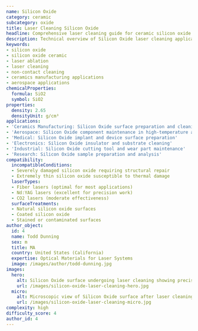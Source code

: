 ```yaml
---
name: Silicon Oxide
category: ceramic
subcategory: oxide
title: Laser Cleaning Silicon Oxide
headline: Comprehensive laser cleaning guide for ceramic silicon oxide
description: Technical overview of Silicon Oxide laser cleaning applications and parameters
keywords:
- silicon oxide
- silicon oxide ceramic
- laser ablation
- laser cleaning
- non-contact cleaning
- ceramics manufacturing applications
- aerospace applications
chemicalProperties:
  formula: SiO2
  symbol: SiO2
properties:
  density: 2.65
  densityUnit: g/cm³
applications:
- 'Ceramics Manufacturing: Silicon Oxide surface preparation and cleaning'
- 'Aerospace: Silicon Oxide component maintenance in high-temperature applications'
- 'Medical: Silicon Oxide implant and device surface preparation'
- 'Electronics: Silicon Oxide insulator and substrate cleaning'
- 'Industrial: Silicon Oxide cutting tool and wear part maintenance'
- 'Research: Silicon Oxide sample preparation and analysis'
compatibility:
  incompatibleConditions:
  - Severely damaged silicon oxide requiring structural repair
  - Extremely thin silicon oxide susceptible to thermal damage
  laserTypes:
  - Fiber lasers (optimal for most applications)
  - Nd:YAG lasers (excellent for precision work)
  - CO2 lasers (moderate effectiveness)
  surfaceTreatments:
  - Natural silicon oxide surfaces
  - Coated silicon oxide
  - Stained or contaminated surfaces
author_object:
  id: 4
  name: Todd Dunning
  sex: m
  title: MA
  country: United States (California)
  expertise: Optical Materials for Laser Systems
  image: /images/author/todd-dunning.jpg
images:
  hero:
    alt: Silicon Oxide surface undergoing laser cleaning showing precise contamination removal
    url: /images/silicon-oxide-laser-cleaning-hero.jpg
  micro:
    alt: Microscopic view of Silicon Oxide surface after laser cleaning showing detailed surface structure
    url: /images/silicon-oxide-laser-cleaning-micro.jpg
complexity: high
difficulty_score: 4
author_id: 4
---
```

